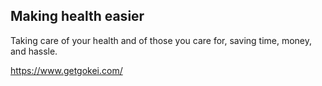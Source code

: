 ## Making health easier

Taking care of your health and of those you care for, saving time, money, and hassle.

https://www.getgokei.com/
